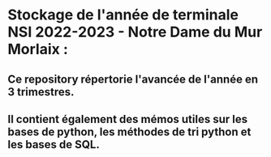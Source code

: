 # Stockage de l'année de terminale NSI 2022-2023 - Notre Dame du Mur Morlaix :
## Ce repository répertorie l'avancée de l'année en 3 trimestres.
## Il contient également des mémos utiles sur les bases de python, les méthodes de tri python et les bases de SQL.